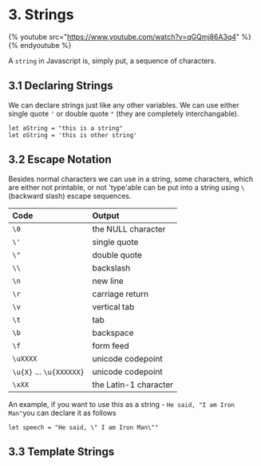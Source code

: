 # 3. Strings

{% youtube src="https://www.youtube.com/watch?v=qGQmj86A3q4" %}
{% endyoutube %}

A `string` in Javascript is, simply put, a sequence of characters. 

## 3.1 Declaring Strings

We can declare strings just like any other variables. We can use either single quote `'` or double quote `"` \(they are completely interchangable\). 

```
let aString = "this is a string"
let oString = 'this is other string'
```



## 3.2 Escape Notation

Besides normal characters we can use in a string, some characters, which are either not printable, or not 'type'able can be put into a string using `\` \(backward slash\) escape sequences.   


| Code | Output |
| :--- | :--- |
| `\0` | the NULL character |
| `\'` | single quote |
| `\"` | double quote |
| `\\` | backslash |
| `\n` | new line |
| `\r` | carriage return |
| `\v` | vertical tab |
| `\t` | tab |
| `\b` | backspace |
| `\f` | form feed |
| `\uXXXX` | unicode codepoint |
| `\u{X}` ... `\u{XXXXXX}` | unicode codepoint |
| `\xXX` | the Latin-1 character |

An example, if you want to use this as a string - `He said, "I am Iron Man"`you can declare it as follows

```
let speech = "He said, \" I am Iron Man\""
```

## 3.3 Template Strings 



